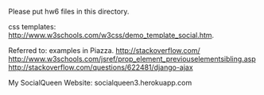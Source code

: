 Please put hw6 files in this directory.

css templates: 
http://www.w3schools.com/w3css/demo_template_social.htm.

Referred to: 
examples in Piazza.
http://stackoverflow.com/
http://www.w3schools.com/jsref/prop_element_previouselementsibling.asp
http://stackoverflow.com/questions/622481/django-ajax

My SocialQueen Website:
socialqueen3.herokuapp.com  



